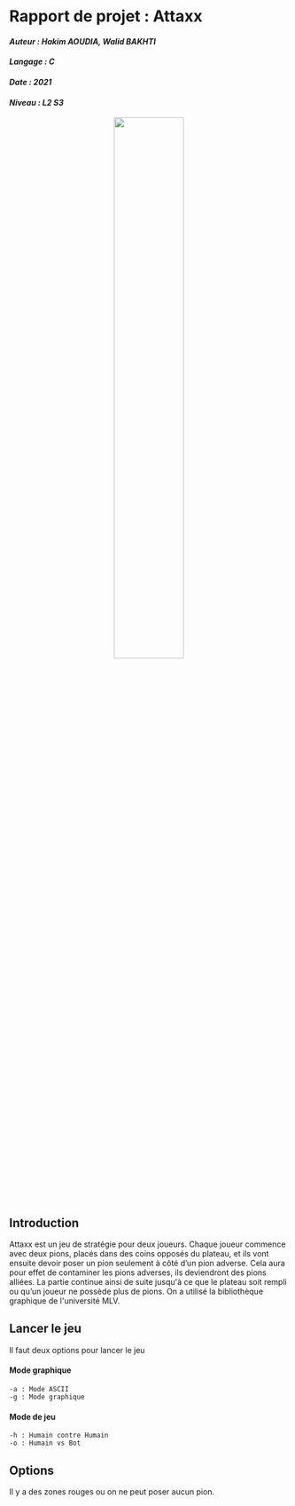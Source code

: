 # Rapport de projet : Attaxx
#### *Auteur : Hakim AOUDIA, Walid BAKHTI*
#### *Langage : C*
#### *Date : 2021*
#### *Niveau : L2 S3*

<p align="center">
  <img src="https://user-images.githubusercontent.com/106891439/220226160-800b8b11-a30b-44f9-933b-8e77ec640cf3.png" width="50%" height="50%">
</p>

## Introduction

Attaxx est un jeu de stratégie pour deux joueurs. Chaque joueur commence avec deux pions, placés dans des coins opposés du plateau, et ils vont ensuite devoir poser un pion seulement à côté d’un pion adverse. Cela aura pour effet de contaminer les pions adverses, ils deviendront des pions
alliées.
La partie continue ainsi de suite jusqu'à ce que le plateau soit rempli ou qu’un joueur ne
possède plus de pions.
On a utilisé la bibliothèque graphique de l'université MLV.

## Lancer le jeu 
Il faut deux options pour lancer le jeu
#### Mode graphique
    -a : Mode ASCII
    -g : Mode graphique
#### Mode de jeu
    -h : Humain contre Humain
    -o : Humain vs Bot
    
## Options
Il y a des zones rouges ou on ne peut poser aucun pion.
